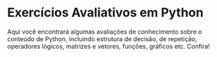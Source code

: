# Exercícios Avaliativos em Python
Aqui você encontrará algumas avaliações de conhecimento sobre o conteúdo de Python, incluindo estrutura de decisão, de repetição, operadores lógicos, matrizes e vetores, funções, gráficos etc. Confira!
